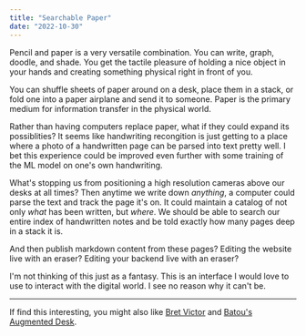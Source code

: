 ```yaml
---
title: "Searchable Paper"
date: "2022-10-30"
---
```


Pencil and paper is a very versatile combination. You can write, graph, doodle, and shade. You get the tactile pleasure of holding a nice object in your hands and creating something physical right in front of you.

You can shuffle sheets of paper around on a desk, place them in a stack, or fold one into a paper airplane and send it to someone. Paper is the primary medium for information transfer in the physical world.

Rather than having computers replace paper, what if they could expand its possiblities? It seems like handwriting recongition is just getting to a place where a photo of a handwritten page can be parsed into text pretty well. I bet this experience could be improved even further with some training of the ML model on one's own handwriting.

What's stopping us from positioning a high resolution cameras above our desks at all times? Then anytime we write down *anything*, a computer could parse the text and track the page it's on. It could maintain a catalog of not only *what* has been written, but *where*. We should be able to search our entire index of handwritten notes and be told exactly how many pages deep in a stack it is.

And then publish markdown content from these pages? Editing the website live with an eraser? Editing your backend live with an eraser?

I'm not thinking of this just as a fantasy. This is an interface I would love to use to interact with the digital world. I see no reason why it can't be.

---

If find this interesting, you might also like [Bret Victor](https://vimeo.com/worrydream) and [Batou's Augmented Desk](https://batou.xyz/content/augmented-desk).